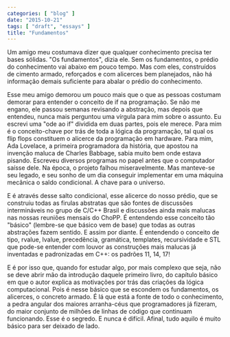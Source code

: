 ```yaml
---
categories: [ "blog" ]
date: "2015-10-21"
tags: [ "draft", "essays" ]
title: "Fundamentos"
---
```

Um amigo meu costumava dizer que qualquer conhecimento precisa ter bases
sólidas. "Os fundamentos", dizia ele. Sem os fundamentos, o prédio
do conhecimento vai abaixo em pouco tempo. Mas com eles, construídos
de cimento armado, reforçados e com alicerces bem planejados, não há
informação demais suficiente para abalar o prédio do conhecimento.

Esse meu amigo demorou um pouco mais que o que as pessoas costumam demorar
para entender o conceito de if na programação. Se não me engano,
ele passou semanas revisando a abstração, mas depois que entendeu,
nunca mais perguntou uma vírgula para mim sobre o assunto. Eu escrevi
uma "ode ao if" dividida em duas partes, pois ele merece. Para mim é
o conceito-chave por trás de toda a lógica da programação, tal qual
os flip flops constituem o alicerce da programação em hardware. Para
mim, Ada Lovelace, a primeira programadora da história, que apostou
na invenção maluca de Charles Babbage, sabia muito bem onde estava
pisando. Escreveu diversos programas no papel antes que o computador
saísse dele. Na época, o projeto falhou miseravelmente. Mas manteve-se
seu legado, e seu sonho de um dia conseguir implementar em uma máquina
mecânica o saldo condicional. A chave para o universo.

E é através desse salto condicional, esse alicerce do nosso prédio, que
se construiu todas as firulas abstratas que são fontes de discussões
intermináveis no grupo de C/C++ Brasil e discussões ainda mais
malucas nas nossas reuniões mensais do ChoPP. É entendendo esse
conceito tão "básico" (lembre-se que básico vem de base) que todas
as outras abstrações fazem sentido. E assim por diante. É entendendo
o conceito de tipo, rvalue, lvalue, precedência, gramática, templates,
recursividade e STL que pode-se entender com louvor as construções mais
malucas já inventadas e padronizadas em C++: os padrões 11, 14, 17!

E é por isso que, quando for estudar algo, por mais complexo que
seja, não se deve abrir mão da introdução daquele primeiro livro,
do capítulo básico em que o autor explica as motivações por trás
das criações da lógica computacional. Pois é nesse básico que se
escondem os fundamentos, os alicerces, o concreto armado. É lá que está
a fonte de todo o conhecimento, a pedra angular dos maiores arranha-céus
que programadores já fizeram, do maior conjunto de milhões de linhas
de código que continuam funcionando. Esse é o segredo. E nunca é
difícil. Afinal, tudo aquilo é muito básico para ser deixado de lado.
